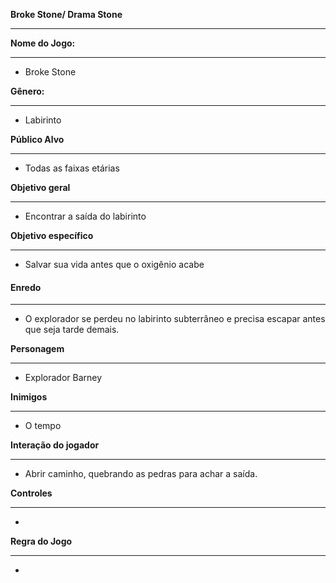 **Broke Stone/ Drama Stone**

------

**Nome do Jogo:**

------

- Broke Stone

**Gênero:**

------

- Labirinto

**Público Alvo**

------

- Todas as faixas etárias

**Objetivo geral**

------

- Encontrar a saída do labirinto

**Objetivo específico**

------

- Salvar sua vida antes que o oxigênio acabe

#### **Enredo**

------

- O explorador se perdeu no labirinto subterrâneo e precisa escapar antes que seja tarde demais.

**Personagem**

------

- Explorador Barney

**Inimigos**

------

- O tempo

**Interação do jogador**

------

- Abrir caminho, quebrando as pedras para achar a saída.

**Controles**

------

- 

**Regra do Jogo**

------

- 